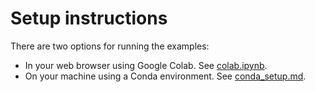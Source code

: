 # Setup instructions

There are two options for running the examples:

- In your web browser using Google Colab. See [colab.ipynb](colab.iypnb).
- On your machine using a Conda environment. See [conda_setup.md](conda_setup.md). 




